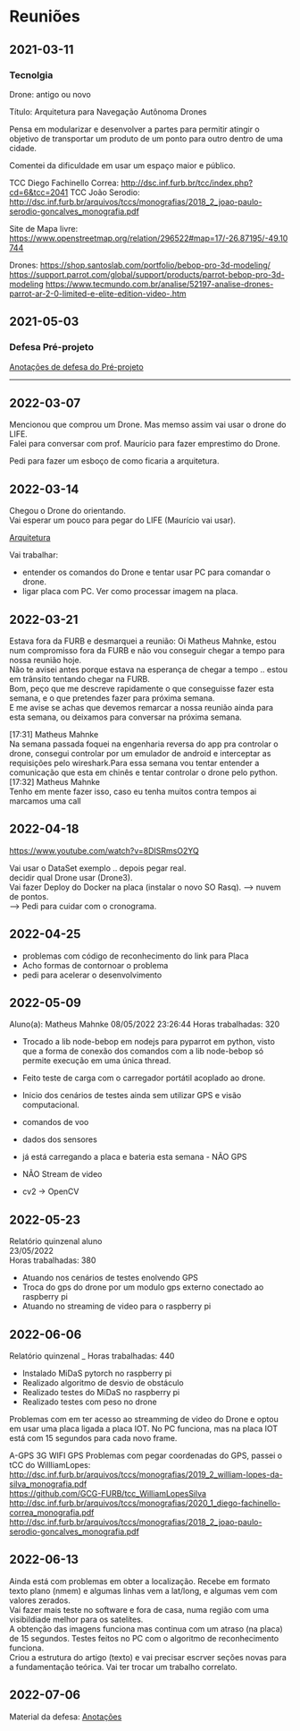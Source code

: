 # Reuniões

## 2021-03-11

### Tecnolgia

Drone: antigo ou novo

Título: Arquitetura para Navegação Autônoma Drones

Pensa em modularizar e desenvolver a partes para permitir atingir o objetivo de
transportar um produto de um ponto para outro dentro de uma cidade.

Comentei da dificuldade em usar um espaço maior e público.

TCC Diego Fachinello Correa: <http://dsc.inf.furb.br/tcc/index.php?cd=6&tcc=2041>
TCC João Serodio: <http://dsc.inf.furb.br/arquivos/tccs/monografias/2018_2_joao-paulo-serodio-goncalves_monografia.pdf>

Site de Mapa livre: <https://www.openstreetmap.org/relation/296522#map=17/-26.87195/-49.10744>

Drones:
<https://shop.santoslab.com/portfolio/bebop-pro-3d-modeling/>
<https://support.parrot.com/global/support/products/parrot-bebop-pro-3d-modeling>
<https://www.tecmundo.com.br/analise/52197-analise-drones-parrot-ar-2-0-limited-e-elite-edition-video-.htm>

## 2021-05-03

### Defesa Pré-projeto

[Anotações de defesa do Pré-projeto](./tcc_MatheusMahnke_2021-05-03_PreProjeto_Defesa.md)

----

## 2022-03-07

Mencionou que comprou um Drone. Mas memso assim vai usar o drone do LIFE.  
Falei para conversar com prof. Maurício para fazer emprestimo do Drone.  

Pedi para fazer um esboço de como ficaria a arquitetura.  

## 2022-03-14

Chegou o Drone do orientando.  
Vai esperar um pouco para pegar do LIFE (Maurício vai usar).  

[Arquitetura](./arquitetura.svg "Arquitetura")  

Vai trabalhar:

- entender os comandos do Drone e tentar usar PC para comandar o drone.  
- ligar placa com PC. Ver como processar imagem na placa.  

## 2022-03-21

Estava fora da FURB e desmarquei a reunião:
Oi Matheus Mahnke, estou num compromisso fora da FURB e não vou conseguir chegar a tempo para nossa reunião hoje.  
Não te avisei antes porque estava na esperança de chegar a tempo .. estou em trânsito tentando chegar na FURB.  
Bom, peço que me descreve rapidamente o que conseguisse fazer esta semana, e o que pretendes fazer para próxima semana.  
E me avise se achas que devemos remarcar a nossa reunião ainda para esta semana, ou deixamos para conversar na próxima semana.  

[17:31] Matheus Mahnke  
Na semana passada foquei na engenharia reversa do app pra controlar o drone, consegui controlar por um emulador de android e interceptar as requisições pelo wireshark.Para essa semana vou tentar entender a comunicação que esta em chinês e tentar controlar o drone pelo python.  
[17:32] Matheus Mahnke  
Tenho em mente fazer isso, caso eu tenha muitos contra tempos ai marcamos uma call  

## 2022-04-18  

<https://www.youtube.com/watch?v=8DISRmsO2YQ>

Vai usar o DataSet exemplo .. depois pegar real.  
decidir qual Drone usar (Drone3).  
Vai fazer Deploy do Docker na placa (instalar o novo SO Rasq). --> nuvem de pontos.  
--> Pedi para cuidar com o cronograma.  

## 2022-04-25

- problemas com código de reconhecimento do link para Placa  
- Acho formas de contornoar o problema  
- pedi para acelerar o desenvolvimento  

## 2022-05-09

Aluno(a): Matheus Mahnke
08/05/2022 23:26:44
Horas trabalhadas: 320

- Trocado a lib node-bebop em nodejs para pyparrot em python, visto que a forma de conexão dos comandos com a lib node-bebop só permite execução em uma única thread.  
- Feito teste de carga com o carregador portátil acoplado ao drone.  
- Inicio dos cenários de testes ainda sem utilizar GPS e visão computacional.  

- comandos de voo  
- dados dos sensores
- já está carregando a placa e bateria
    esta semana - NÃO GPS
- NÃO Stream de video
- cv2 -> OpenCV

## 2022-05-23

Relatório quinzenal aluno  
23/05/2022  
Horas trabalhadas: 380  

- Atuando nos cenários de testes enolvendo GPS  
- Troca do gps do drone por um modulo gps externo conectado ao raspberry pi  
- Atuando no streaming de video para o raspberry pi  

## 2022-06-06

Relatório quinzenal _ Horas trabalhadas: 440  

- Instalado MiDaS pytorch no raspberry pi  
- Realizado algoritmo de desvio de obstáculo  
- Realizado testes do MiDaS no raspberry pi  
- Realizado testes com peso no drone  

Problemas com em ter acesso ao streamming de video do Drone e optou em usar uma placa ligada a placa IOT.
No PC funciona, mas na placa IOT está com 15 segundos para cada novo frame.  

A-GPS
    3G
    WIFI
    GPS
Problemas com pegar coordenadas do GPS, passei o tCC do WillliamLopes:  
<http://dsc.inf.furb.br/arquivos/tccs/monografias/2019_2_william-lopes-da-silva_monografia.pdf>  
<https://github.com/GCG-FURB/tcc_WilliamLopesSilva>  
<http://dsc.inf.furb.br/arquivos/tccs/monografias/2020_1_diego-fachinello-correa_monografia.pdf>  
<http://dsc.inf.furb.br/arquivos/tccs/monografias/2018_2_joao-paulo-serodio-goncalves_monografia.pdf>  

## 2022-06-13

Ainda está com problemas em obter a localização. Recebe em formato texto plano (nmem) e algumas linhas vem a lat/long, e algumas vem com valores zerados.  
Vai fazer mais teste no software e fora de casa, numa região com uma visibildiade melhor para os satelítes.  
A obtenção das imagens funciona mas continua com um atraso (na placa) de 15 segundos. Testes feitos no PC com o algoritmo de reconhecimento funciona.  
Criou a estrutura do artigo (texto) e vai precisar escrver seções novas para a fundamentação teórica. Vai ter trocar um trabalho correlato.

## 2022-07-06

Material da defesa: [Anotações](tcc_MatheusMahnke_2022-07-06_banca_anotacoes.md "Anotações")  
